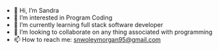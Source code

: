 - 👋 Hi, I’m Sandra
- 👀 I’m interested in Program Coding
- 🌱 I’m currently learning full stack software developer
- 💞️ I’m looking to collaborate on any thing associated with programming
- 📫 How to reach me: snwoleymorgan95@gmail.com

<!---
Sanveille95/Sanveille95 is a ✨ special ✨ repository because its `README.md` (this file) appears on your GitHub profile.
You can click the Preview link to take a look at your changes.
--->

